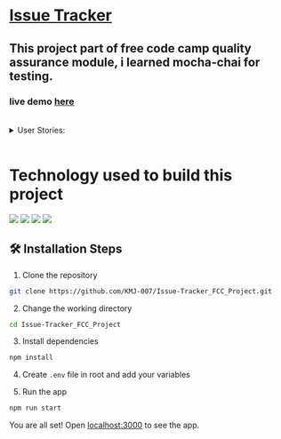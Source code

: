 # [Issue Tracker](https://www.freecodecamp.org/learn/quality-assurance/quality-assurance-projects/issue-tracker)


## This project part of free code camp quality assurance module, i learned mocha-chai for testing.  
### live demo [here](https://issue-trackerfccproject.karanmj.repl.co/)
  
 
 <br>
 <details>
    <summary>User Stories:</summary>

- Complete the necessary routes in /routes/api.js
- Create all of the functional tests in tests/2_functional-tests.js
- Copy the sample.env file to .env and set the variables appropriately
- To run the tests uncomment NODE_ENV=test in your .env file
- To run the tests in the console, use the command npm run test. To open the Replit console, press Ctrl+Shift+P (Cmd if on a Mac) and type "open shell"
- Write the following tests in tests/2_functional-tests.js:

- Create an issue with every field: POST request to /api/issues/{project}
- Create an issue with only required fields: POST request to /api/issues/{project}
- Create an issue with missing required fields: POST request to /api/issues/{project}
- View issues on a project: GET request to /api/issues/{project}
- View issues on a project with one filter: GET request to /api/issues/{project}
- View issues on a project with multiple filters: GET request to /api/issues/{project}
- Update one field on an issue: PUT request to /api/issues/{project}
- Update multiple fields on an issue: PUT request to /api/issues/{project}
- Update an issue with missing _id: PUT request to /api/issues/{project}
- Update an issue with no fields to update: PUT request to /api/issues/{project}
- Update an issue with an invalid _id: PUT request to /api/issues/{project}
- Delete an issue: DELETE request to /api/issues/{project}
- Delete an issue with an invalid _id: DELETE request to /api/issues/{project}
- Delete an issue with missing _id: DELETE request to /api/issues/{project}
</details>
 <br>

# Technology used to build this project

![](https://img.shields.io/badge/JavaScript-F7DF1E?style=for-the-badge&logo=javascript&logoColor=black)
![](https://img.shields.io/badge/Node.js-43853D?style=for-the-badge&logo=node.js&logoColor=white)
![](https://img.shields.io/badge/Express.js-404D59?style=for-the-badge)
![](https://img.shields.io/badge/MongoDB-4EA94B?style=for-the-badge&logo=mongodb&logoColor=white)



## 🛠️ Installation Steps

1. Clone the repository

```bash
git clone https://github.com/KMJ-007/Issue-Tracker_FCC_Project.git
```

2. Change the working directory

```bash
cd Issue-Tracker_FCC_Project
```

3. Install dependencies

```bash
npm install
```

4. Create `.env` file in root and add your variables

5. Run the app

```bash
npm run start
```

You are all set! Open [localhost:3000](http://localhost:3000/) to see the app.


